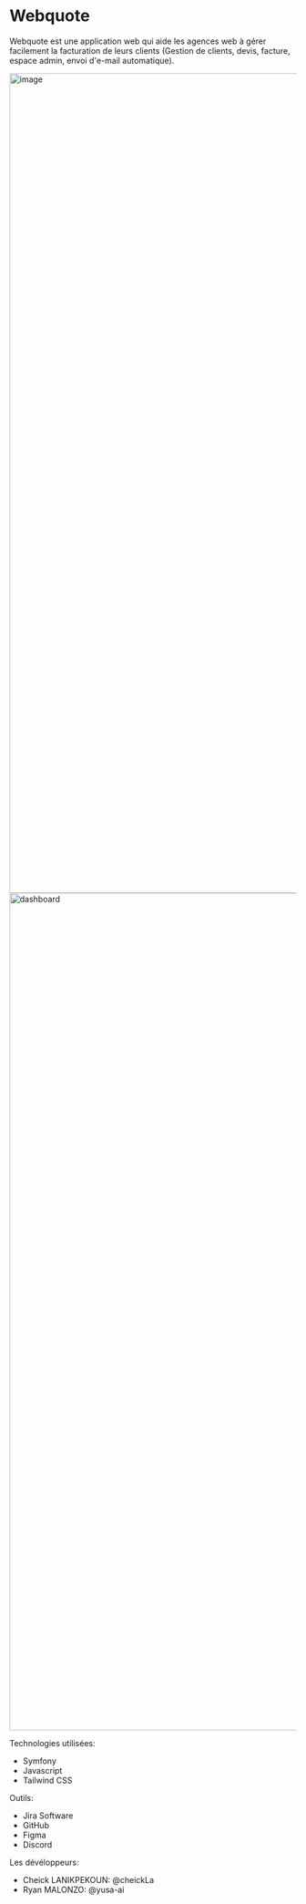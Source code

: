 # Webquote
Webquote est une application web qui aide les agences web à gérer facilement la facturation de leurs clients (Gestion de clients, devis, facture, espace admin, envoi d'e-mail automatique).

<img width="1439" alt="image" src="https://github.com/webquote-app/webquote/assets/92098641/d3eeb6e3-b1be-4ed4-a9e1-51414448acea">
<img width="1470" alt="dashboard" src="https://github.com/CheickLa/Webquote/assets/92098641/735f8abb-2bdc-4b8d-beff-8283f8e0cb7c">

Technologies utilisées:
  - Symfony
  - Javascript
  - Tailwind CSS 

Outils:
  - Jira Software
  - GitHub
  - Figma
  - Discord

    
Les dévéloppeurs: 

  - Cheick LANIKPEKOUN: @cheickLa
  - Ryan MALONZO: @yusa-ai
